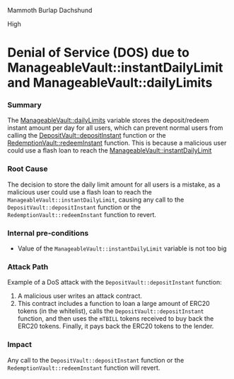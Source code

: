 Mammoth Burlap Dachshund

High

# Denial of Service (DOS) due to ManageableVault::instantDailyLimit and ManageableVault::dailyLimits

### Summary

The [ManageableVault::dailyLimits](https://github.com/sherlock-audit/2024-08-midas-minter-redeemer/blob/main/midas-contracts/contracts/abstract/ManageableVault.sol#L93) variable stores the deposit/redeem instant amount per day for all users, which can prevent normal users from calling the [DepositVault::depositInstant](https://github.com/sherlock-audit/2024-08-midas-minter-redeemer/blob/main/midas-contracts/contracts/DepositVault.sol#L79) function or the [RedemptionVault::redeemInstant](https://github.com/sherlock-audit/2024-08-midas-minter-redeemer/blob/main/midas-contracts/contracts/RedemptionVault.sol#L124) function. This is because a malicious user could use a flash loan to reach the [ManageableVault::instantDailyLimit](https://github.com/sherlock-audit/2024-08-midas-minter-redeemer/blob/main/midas-contracts/contracts/abstract/ManageableVault.sol#L88)

### Root Cause

The decision to store the daily limit amount for all users is a mistake, as a malicious user could use a flash loan to reach the `ManageableVault::instantDailyLimit`, causing any call to the `DepositVault::depositInstant` function or the `RedemptionVault::redeemInstant` function to revert.

### Internal pre-conditions

- Value of the `ManageableVault::instantDailyLimit` variable is not too big

### Attack Path

Example of a DoS attack with the `DepositVault::depositInstant` function:
1. A malicious user writes an attack contract.
2. This contract includes a function to loan a large amount of ERC20 tokens (in the whitelist), calls the `DepositVault::depositInstant` function, and then uses the `mTBILL` tokens received to buy back the ERC20 tokens. Finally, it pays back the ERC20 tokens to the lender.

### Impact

Any call to the `DepositVault::depositInstant` function or the `RedemptionVault::redeemInstant` function will revert.
